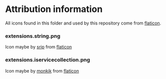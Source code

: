 # Attribution information

All icons found in this folder and used by this repository come from [flaticon](www.flaticon.com).

### extensions.string.png

Icon maybe by [srip](https://www.flaticon.com/authors/srip) from [flaticon](www.flaticon.com)

### extensions.iservicecollection.png

Icon maybe by [monkik](https://www.flaticon.com/authors/monkik) from [flaticon](www.flaticon.com)